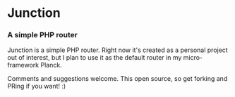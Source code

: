 # Junction
### A simple PHP router

Junction is a simple PHP router. Right now it's created as a personal project out of interest, but I plan to use it as the default router in my micro-framework Planck.

Comments and suggestions welcome. This open source, so get forking and PRing if you want! :)
